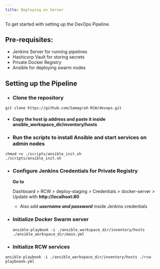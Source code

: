 ```yaml
---
title: Deploying on Server
---
```


<head>
  <title>Environment Setup</title>
  <meta
    name="description"
    content="Here we'll deploy our pipeline in the Docker Container"
  />
</head>

To get started with setting up the DevOps Pipeline.

## Pre-requisites:
- Jenkins Server for running pipelines
- Hashicorp Vault for storing secrets
- Private Docker Registry
- Ansible for deploying swarm nodes

## Setting up the Pipeline
- ### **Clone the repository**
```
git clone https://github.com/SamagraX-RCW/devops.git
```


- #### **Copy the host ip address and paste it inside ansible_workspace_dir/inventory/hosts**
 


- ### **Run the scripts to install Ansible and start services on admin nodes** 

```
chmod +x ./scripts/ansible_init.sh
./scripts/ansible_init.sh
```


- ### **Configure Jenkins Credentials for Private Registry**
  **Go to** 

  Dashboard > RCW > deploy-staging > Credentials > docker-server > Update with **http://localhost:80**

  - Also add ***username and password*** inside Jenkins credentials


- ### **Initialize Docker Swarm server**

  ```
  ansible-playbook -i ./ansible_workspace_dir/inventory/hosts ./ansible_workspace_dir/main.yml
  ```

- ### **Initialize RCW services**
```
ansible-playbook -i ./ansible_workspace_dir/inventory/hosts ./rcw-playboook.yml
```

<!-- - ### **SSL Configuration for Nginx**(Optional)
  - **Copy the SSL certificates and paste it inside the *nginx_config/ssl* folder**

  - **Now run the script**
    ```
    chmod +x ./scripts/set_up_ssl.sh
    ./scripts/set_up_ssl.sh
    ```
  
  - ***This script will store the ssl certs content inside the Vault as KV(key value) and keep as environment variable inside the Nginx container***


  - **Now Jenkins will run ansible playbook after the build has been successful** -->


<!-- ## Adding Ansible Roles for Services

- ### **Run the Script**

```
chmod +x /scripts/roles.sh
./scripts/roles.sh
```

- **Give the name of the role**

    eg. monitoring


- **Now give the variables for that role**

    eg. no. of replicas : 1/2/3 -->